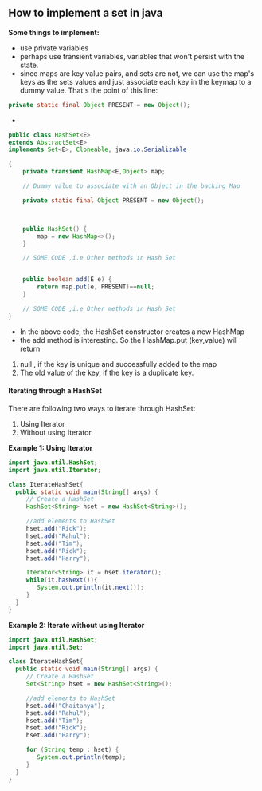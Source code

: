 ## How to implement a set in java

**Some things to implement:**
- use private variables
- perhaps use transient variables, variables that won't persist with the state.
- since maps are key value pairs, and sets are not, we can use the map's keys as the sets values
and just associate each key in the keymap to a dummy value. That's the point of this line:

```java
private static final Object PRESENT = new Object();
```
-

```java
public class HashSet<E>
extends AbstractSet<E>
implements Set<E>, Cloneable, java.io.Serializable

{
    private transient HashMap<E,Object> map;

    // Dummy value to associate with an Object in the backing Map

    private static final Object PRESENT = new Object();



    public HashSet() {
        map = new HashMap<>();
    }

    // SOME CODE ,i.e Other methods in Hash Set


    public boolean add(E e) {
        return map.put(e, PRESENT)==null;
    }

    // SOME CODE ,i.e Other methods in Hash Set
}
```

- In the above code, the HashSet constructor creates a new HashMap
- the add method is interesting. So the HashMap.put (key,value) will return

1. null , if the key is unique and successfully added to the map
2. The old value of the key, if the key is a duplicate key.



#### Iterating through a HashSet

There are following two ways to iterate through HashSet:
1. Using Iterator
2. Without using Iterator

**Example 1: Using Iterator**

```java
import java.util.HashSet;
import java.util.Iterator;

class IterateHashSet{
  public static void main(String[] args) {
     // Create a HashSet
     HashSet<String> hset = new HashSet<String>();

     //add elements to HashSet
     hset.add("Rick");
     hset.add("Rahul");
     hset.add("Tim");
     hset.add("Rick");
     hset.add("Harry");

     Iterator<String> it = hset.iterator();
     while(it.hasNext()){
        System.out.println(it.next());
     }
  }
}
```

**Example 2: Iterate without using Iterator**
```java
import java.util.HashSet;
import java.util.Set;

class IterateHashSet{
  public static void main(String[] args) {
     // Create a HashSet
     Set<String> hset = new HashSet<String>();

     //add elements to HashSet
     hset.add("Chaitanya");
     hset.add("Rahul");
     hset.add("Tim");
     hset.add("Rick");
     hset.add("Harry");

     for (String temp : hset) {
        System.out.println(temp);
     }
  }
}
```
